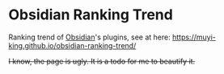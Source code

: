 # Obsidian Ranking Trend

Ranking trend of [Obsidian](https://obsidian.md/)'s plugins, see at here: https://muyi-king.github.io/obsidian-ranking-trend/

~~I know, the page is ugly. It is a todo for me to beautify it.~~  
